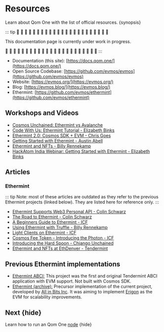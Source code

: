<!--
order: 3
-->

# Resources

Learn about Qom One with the list of official resources. {synopsis}

::: tip
🚧 🚧 🚧 🚧 🚧 🚧 🚧 🚧 🚧 🚧 🚧 🚧 🚧 🚧 🚧 🚧 🚧 🚧 🚧 🚧 🚧 🚧 🚧

This documentation page is currently under work in progress.

🚧 🚧 🚧 🚧 🚧 🚧 🚧 🚧 🚧 🚧 🚧 🚧 🚧 🚧 🚧 🚧 🚧 🚧 🚧 🚧 🚧 🚧 🚧
:::

- Documentation (this site): [https://docs.qom.one/](https://docs.qom.one/)
- Open Source Codebase: [https://github.com/evmos/evmos](https://github.com/evmos/evmos)
- Website: [https://evmos.org/](https://evmos.org/)
- Blog: [https://evmos.blog/](https://evmos.blog/)
- Ethermint: [https://github.com/evmos/ethermint](https://github.com/evmos/ethermint)

## Workshops and Videos

- [Cosmos Unchained: Ethermint vs Avalanche](https://www.youtube.com/watch?v=WL4vdAR0vSs)
- [Code With Us: Ethermint Tutorial - Elizabeth Binks](https://www.youtube.com/watch?v=cH-4Mq-S4BA)
- [Ethermint 2.0: Cosmos SDK + EVM - Chris Goes](https://www.youtube.com/watch?v=VCLbS1Oks8A)
- [Getting Started with Ethermint - Austin Abell](https://www.youtube.com/watch?v=Rws-QQ_qcfU)
- [Ethermint and NFTs - Billy Rennekamp](https://www.youtube.com/watch?v=ReYV5cnSLyE)
- [HackAtom India Webinar: Getting Started with Ethermint - Elizabeth Binks](https://www.youtube.com/watch?v=4oCIMFekY_Q)

## Articles

### Ethermint

::: tip
Note: most of these articles are outdated as they refer to the previous Ethermint projects (linked below). They are listed here for reference only.
:::

- [Ethermint Supports Web3 Personal API - Colin Schwarz](https://blog.cosmos.network/ethermint-supports-web3-personal-api-556adf75c24e)
- [The Road to Ethermint - Colin Schwarz](https://blog.cosmos.network/the-road-to-ethermint-836c0745f535)
- [A Beginners Guide to Ethermint - ICF](https://blog.cosmos.network/a-beginners-guide-to-ethermint-38ee15f8a6f4)
- [Using Ethermint with Truffle - Billy Rennekamp](https://blog.cosmos.network/using-ethermint-with-truffle-984e6721e30d)
- [Light Clients on Ethermint - ICF](https://blog.cosmos.network/light-clients-on-ethermint-9ae1f3c6c4f5)
- [Cosmos Fee Token – Introducing the Photon - ICF](https://blog.cosmos.network/cosmos-fee-token-introducing-the-photon-8a62b2f51aa)
- [Introducing the Hard Spoon - Chjango Unchained](https://blog.cosmos.network/introducing-the-hard-spoon-4a9288d3f0df)
- [Ethermint and NFTs at EthDenver - Tendermint](https://blog.cosmos.network/ethermint-nfts-at-ethdenver-bf32766835b6)

## Previous Ethermint implementations

- [Ethermint ABCI:](https://github.com/cosmos/ethermint_abci) This project was the first and original Tendermint ABCI application with EVM support. Not built with Cosmos SDK.
- [Ethermint (archive):](https://github.com/cosmos/ethermint-archive) Precursor implementation of the current project, developed by [All in Bits Inc](https://tendermint.com/). It was aiming to implement [Erigon](https://github.com/ledgerwatch/erigon) as the EVM for scalability improvements.

## Next {hide}

Learn how to run an Qom One [node](./../../validators/quickstart/run_node.md) {hide}
